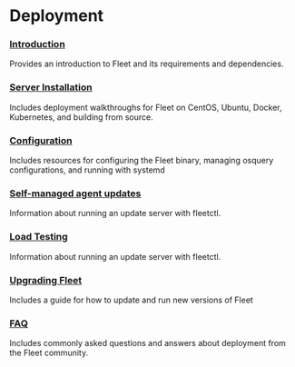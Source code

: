 # Deployment

### [Introduction](./Introduction.md) 
Provides an introduction to Fleet and its requirements and dependencies.

### [Server Installation](./Server-Installation.md) 
Includes deployment walkthroughs for Fleet on CentOS, Ubuntu, Docker, Kubernetes, and building from source.

### [Configuration](./Configuration.md) 
Includes resources for configuring the Fleet binary, managing osquery configurations, and running with systemd

### [Self-managed agent updates](./fleetctl-agent-updates.md)
Information about running an update server with fleetctl.

### [Load Testing](./Load-testing.md)
Information about running an update server with fleetctl.

### [Upgrading Fleet](./Upgrading-Fleet.md) 
Includes a guide for how to update and run new versions of Fleet

### [FAQ](./FAQ.md) 
Includes commonly asked questions and answers about deployment from the Fleet community.

